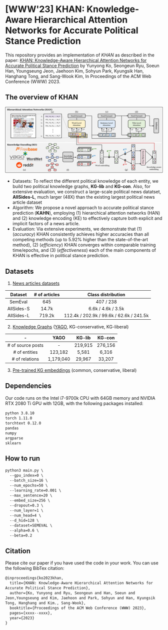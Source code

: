 # [WWW'23] KHAN: Knowledge-Aware Hierarchical Attention Networks for Accurate Political Stance Prediction
This repository provides an implementation of *KHAN* as described in the paper: [KHAN: Knowledge-Aware Hierarchical Attention Networks for Accurate Political Stance Prediction](https://yy-ko.github.io/assets/files/WWW23-khan-paper.pdf) by Yunyong Ko, Seongeun Ryu, Soeun Han, Youngseung Jeon, Jaehoon Kim, Sohyun Park, Kyungsik Han, Hanghang Tong, and Sang-Wook Kim, In Proceedings of the ACM Web Conference (WWW) 2023.

## The overview of KHAN
![The overview of KHAN](./assets/khan_overview.png)

- Datasets: To reflect the different political knowledge of each entity, we build two political knowledge graphs, **KG-lib** and **KG-con**. Also, for extensive evaluation, we construct a large-scale political news datatset, **AllSides-L**, much larger (48X) than the existing largest political news article dataset
- Algorithm: We propose a novel approach to accurate political stance prediction (**KAHN**), employing (1) hierarchical attention networks (HAN) and (2) knowledge encoding (KE) to effectively capture both explicit and implicit factors of a news article.
- Evaluation: Via extensive experiments, we demonstrate that (1) (_accuracy_) KHAN consistently achieves higher accuracies than all competing methods (up to 5.92% higher than the state-of-the-art method), (2) (_efficiency_) KHAN converges within comparable training time/epochs, and (3) (_effectiveness_) each of the main components of KHAN is effective in political stance prediction.

## Datasets
1. [News articles datasets](https://drive.google.com/drive/u/2/folders/1ksV0PUncXyBnEHGPB4H4mae2ybXX3Ch0)

|Dataset|# of articles|Class distribution|
|:---:|:---:|:---:|
|SemEval|645|407 / 238|
|AllSides-S|14.7k|6.6k / 4.6k / 3.5k|
|AllSides-L|719.2k|112.4k / 202.9k / 99.6k / 62.6k / 241.5k|

2. [Knowledge Graphs](https://drive.google.com/drive/u/2/folders/1DHlKOhKgISw9VTYmbMvnsIbaaLRtqhbq) ([YAGO](https://paperswithcode.com/dataset/yago3-10), KG-conservative, KG-liberal)

| - |YAGO|KG-lib|KG-con|
|:---:|:---:|:---:|:---:|
|# of source posts| - |219,915|276,156|
|# of entities|123,182|5,581|6,316|
|# of relations|1,179,040|29,967|33,207|

3. [Pre-trained KG embeddings](https://drive.google.com/drive/u/2/folders/14EgeI1RdSTccETqRgDd36writP6lUu1R) (common, conservative, liberal)

## Dependencies
Our code runs on the Intel i7-9700k CPU with 64GB memory and NVIDIA RTX 2080 Ti GPU with 12GB, with the following packages installed:
```
python 3.8.10
torch 1.11.0
torchtext 0.12.0
pandas
numpy
argparse
sklearn
```

## How to run
```
python3 main.py \
  --gpu_index=0 \
  --batch_size=16 \
  --num_epochs=50 \
  --learning_rate=0.001 \
  --max_sentence=20 \
  --embed_size=256 \
  --dropout=0.3 \
  --num_layer=1 \
  --num_head=4 \
  --d_hid=128 \
  --dataset=SEMEVAL \
  --alpha=0.6 \
  --beta=0.2
```


## Citation
Please cite our paper if you have used the code in your work. You can use the following BibTex citation:
```
@inproceedings{ko2023khan,
  title={KHAN: Knowledge-Aware Hierarchical Attention Networks for Accurate Political Stance Prediction},
  author={Ko, Yunyong and Ryu, Seongeun and Han, Soeun and Jeon,Youngseung and Kim, Jaehoon and Park, Sohyun and Han, Kyungsik Tong, Hanghang and Kim., Sang-Wook},
  booktitle={Proceedings of the ACM Web Conference (WWW) 2023},
  pages={xxxx--xxxx},
  year={2023}
}
```
